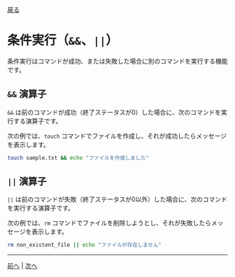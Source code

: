 [戻る](../README.md)

# 条件実行（`&&`、`||`）

条件実行はコマンドが成功、または失敗した場合に別のコマンドを実行する機能です。

## `&&` 演算子

`&&` は前のコマンドが成功（終了ステータスが0）した場合に、次のコマンドを実行する演算子です。

次の例では、`touch` コマンドでファイルを作成し、それが成功したらメッセージを表示します。

```bash
touch sample.txt && echo "ファイルを作成しました"
```

## `||` 演算子

`||` は前のコマンドが失敗（終了ステータスが0以外）した場合に、次のコマンドを実行する演算子です。

次の例では、`rm` コマンドでファイルを削除しようとし、それが失敗したらメッセージを表示します。

```bash
rm non_existent_file || echo "ファイルが存在しません"
```

----
[前へ](../05_条件分岐とtestコマンド/README.md) | [次へ](../07_繰り返し/README.md)
